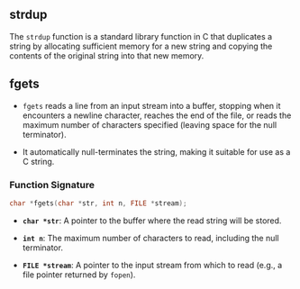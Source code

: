 ## strdup

The `strdup` function is a standard library function in C that duplicates a string by allocating sufficient memory for a new string and copying the contents of the original string into that new memory.

## fgets

- `fgets` reads a line from an input stream into a buffer, stopping when it encounters a newline character, reaches the end of the file, or reads the maximum number of characters specified (leaving space for the null terminator).

- It automatically null-terminates the string, making it suitable for use as a C string.

### Function Signature

```c
char *fgets(char *str, int n, FILE *stream);
```

- **`char *str`**: A pointer to the buffer where the read string will be stored.

- **`int n`**: The maximum number of characters to read, including the null terminator.

- **`FILE *stream`**: A pointer to the input stream from which to read (e.g., a file pointer returned by `fopen`).

